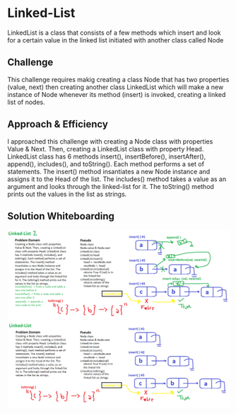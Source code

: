 # Linked-List

LinkedList is a class that consists of a few methods which insert and look for a certain value in the linked list initiated with another class called Node  

## Challenge

This challenge requires makig creating a class Node that has two properties (value, next) then creating another class LinkedList which will make a new instance of Node whenever its method (insert) is invoked, creating a linked list of nodes.

## Approach & Efficiency

I approached this challenge with creating a Node class with properties Value & Next. Then, creating a LinkedList class with property Head. LinkedList class has 6 methods insert(), insertBefore(), insertAfter(), append(), includes(), and toString(). Each method performs a set of statements. The insert() method insantiates a new Node instance and assigns it to the Head of the list. The includes() method takes a value as an argument and looks through the linked-list for it. The toString() method prints out the values in the list as strings.

## Solution Whiteboarding
![whiteboarding](cc06wb.PNG)
![whiteboarding](cc05wb.PNG)
